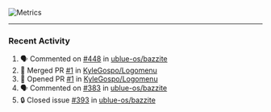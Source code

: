 ![Metrics](https://metrics.lecoq.io/KyleGospo?template=classic&base=header%2C%20activity%2C%20community%2C%20repositories%2C%20metadata&base.indepth=false&base.hireable=false&base.skip=false&config.timezone=America%2FLos_Angeles)

---
### Recent Activity
<!--START_SECTION:activity-->
1. 🗣 Commented on [#448](https://github.com/ublue-os/bazzite/issues/448#issuecomment-1766924570) in [ublue-os/bazzite](https://github.com/ublue-os/bazzite)
2. 🎉 Merged PR [#1](https://github.com/KyleGospo/Logomenu/pull/1) in [KyleGospo/Logomenu](https://github.com/KyleGospo/Logomenu)
3. 💪 Opened PR [#1](https://github.com/KyleGospo/Logomenu/pull/1) in [KyleGospo/Logomenu](https://github.com/KyleGospo/Logomenu)
4. 🗣 Commented on [#383](https://github.com/ublue-os/bazzite/issues/383#issuecomment-1766810476) in [ublue-os/bazzite](https://github.com/ublue-os/bazzite)
5. 🔒 Closed issue [#393](https://github.com/ublue-os/bazzite/issues/393) in [ublue-os/bazzite](https://github.com/ublue-os/bazzite)
<!--END_SECTION:activity-->
